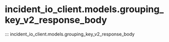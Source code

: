 # incident_io_client.models.grouping_key_v2_response_body

::: incident_io_client.models.grouping_key_v2_response_body
